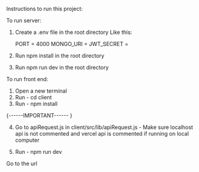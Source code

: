 Instructions to run this project:

To run server:

1. Create a .env file in the root directory
   Like this:

   PORT = 4000
   MONGO_URI =
   JWT_SECRET =

2. Run npm install in the root directory
3. Run npm run dev in the root directory

To run front end:

1. Open a new terminal
2. Run - cd client
3. Run - npm install

{------IMPORTANT------ }

4. Go to apiRequest.js in client/src/lib/apiRequest.js - Make sure localhost api is not commented and vercel api is commented if running on local computer

5. Run - npm run dev

Go to the url
